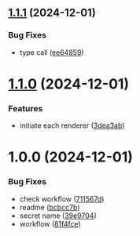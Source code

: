 ## [1.1.1](https://github.com/ilhamfi27/react-better-utils/compare/v1.1.0...v1.1.1) (2024-12-01)


### Bug Fixes

* type call ([ee64859](https://github.com/ilhamfi27/react-better-utils/commit/ee64859051b8f3244f69e8d44a7d43cf472d4618))

# [1.1.0](https://github.com/ilhamfi27/react-better-utils/compare/v1.0.0...v1.1.0) (2024-12-01)


### Features

* initiate each renderer ([3dea3ab](https://github.com/ilhamfi27/react-better-utils/commit/3dea3ab09216af2e51879824a7243a63d5ef525b))

# 1.0.0 (2024-12-01)


### Bug Fixes

* check workflow ([711567d](https://github.com/ilhamfi27/react-better-utils/commit/711567d1fc6aecf84e51832229986ac748855ac7))
* readme ([bcbcc7b](https://github.com/ilhamfi27/react-better-utils/commit/bcbcc7b31dcc78b3c6062223db19857eca2e617c))
* secret name ([39e9704](https://github.com/ilhamfi27/react-better-utils/commit/39e9704d373dfe25ca42bc6ce1b14bbd6be9d59c))
* workflow ([81f4fce](https://github.com/ilhamfi27/react-better-utils/commit/81f4fceb7cb33c418ceff1c49ee488537a89dc65))
